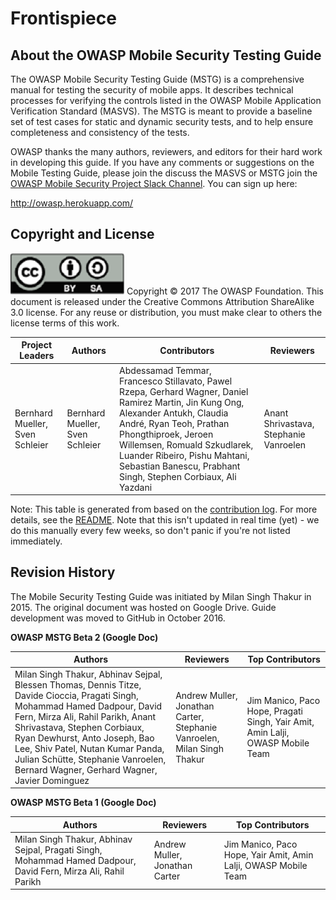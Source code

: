 # Frontispiece

## About the OWASP Mobile Security Testing Guide

The OWASP Mobile Security Testing Guide (MSTG) is a comprehensive manual for testing the security of mobile apps. It describes technical processes for verifying the controls listed in the OWASP Mobile Application Verification Standard (MASVS). The MSTG is meant to provide a baseline set of test cases for static and dynamic security tests, and to help ensure completeness and consistency of the tests.

OWASP thanks the many authors, reviewers, and editors for their hard work in developing this guide. If you have any comments or suggestions on the Mobile Testing Guide, please join the discuss the MASVS or MSTG join the [OWASP Mobile Security Project Slack Channel](https://owasp.slack.com/messages/project-mobile_omtg/details/). You can sign up here:

http://owasp.herokuapp.com/

## Copyright and License

![license](images/license.png)
Copyright © 2017 The OWASP Foundation. This document is released under the Creative Commons Attribution ShareAlike 3.0 license. For any reuse or distribution, you must make clear to others the license terms of this work.

| Project Leaders | Authors | Contributors | Reviewers |
| --- | --- | --- | --- |
| Bernhard Mueller, Sven Schleier | Bernhard Mueller, Sven Schleier | Abdessamad Temmar, Francesco Stillavato, Pawel Rzepa, Gerhard Wagner, Daniel Ramirez Martin, Jin Kung Ong, Alexander Antukh, Claudia André, Ryan Teoh, Prathan Phongthiproek, Jeroen Willemsen, Romuald Szkudlarek, Luander Ribeiro, Pishu Mahtani, Sebastian Banescu, Prabhant Singh, Stephen Corbiaux,  Ali Yazdani | Anant Shrivastava, Stephanie Vanroelen |

Note: This table is generated from based on the [contribution log](https://github.com/OWASP/owasp-mstg/graphs/contributors). For more details, see the [README](../README.md#credit). Note that this isn't updated in real time (yet) - we do this manually every few weeks, so don't panic if you're not listed immediately.

## Revision History

The Mobile Security Testing Guide was initiated by Milan Singh Thakur in 2015. The original document was hosted on Google Drive. Guide development was moved to GitHub in October 2016.

**OWASP MSTG Beta 2 (Google Doc)**

| Authors | Reviewers | Top Contributors |
| --- | --- | --- |
| Milan Singh Thakur, Abhinav Sejpal, Blessen Thomas, Dennis Titze, Davide Cioccia, Pragati Singh, Mohammad Hamed Dadpour, David Fern, Mirza Ali, Rahil Parikh, Anant Shrivastava, Stephen Corbiaux, Ryan Dewhurst, Anto Joseph, Bao Lee, Shiv Patel, Nutan Kumar Panda, Julian Schütte, Stephanie Vanroelen, Bernard Wagner, Gerhard Wagner, Javier Dominguez | Andrew Muller, Jonathan Carter, Stephanie Vanroelen, Milan Singh Thakur  | Jim Manico, Paco Hope, Pragati Singh, Yair Amit, Amin Lalji, OWASP Mobile Team|

**OWASP MSTG Beta 1 (Google Doc)**

| Authors | Reviewers | Top Contributors |
| --- | --- | --- |
| Milan Singh Thakur, Abhinav Sejpal, Pragati Singh, Mohammad Hamed Dadpour, David Fern, Mirza Ali, Rahil Parikh | Andrew Muller, Jonathan Carter | Jim Manico, Paco Hope, Yair Amit, Amin Lalji, OWASP Mobile Team  |
